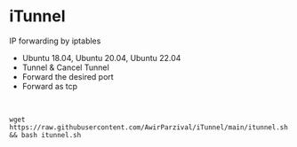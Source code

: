 # iTunnel
IP forwarding by iptables

- Ubuntu 18.04, Ubuntu 20.04, Ubuntu 22.04
- Tunnel & Cancel Tunnel
- Forward the desired port
- Forward as tcp
<br>

```
wget https://raw.githubusercontent.com/AwirParzival/iTunnel/main/itunnel.sh && bash itunnel.sh
```

##
